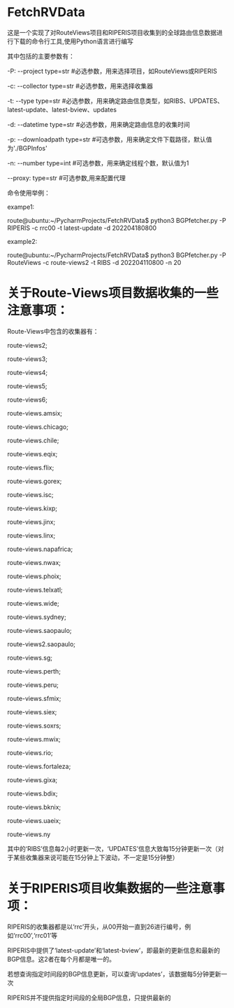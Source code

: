 # FetchRVData

  这是一个实现了对RouteViews项目和RIPERIS项目收集到的全球路由信息数据进行下载的命令行工具,使用Python语言进行编写
  
  其中包括的主要参数有：
  
  -P: --project             type=str      #必选参数，用来选择项目，如RouteViews或RIPERIS
  
  -c: --collector           type=str      #必选参数，用来选择收集器
  
  -t: --type                type=str      #必选参数，用来确定路由信息类型，如RIBS、UPDATES、latest-update、latest-bview、updates
  
  -d: --datetime            type=str      #必选参数，用来确定路由信息的收集时间
  
  -p: --downloadpath        type=str      #可选参数，用来确定文件下载路径，默认值为'./BGPInfos'
  
  -n: --number              type=int      #可选参数，用来确定线程个数，默认值为1
  
  --proxy:                  type=str      #可选参数,用来配置代理
  
  命令使用举例：
  
  exampe1:
  
  route@ubuntu:~/PycharmProjects/FetchRVData$ python3 BGPfetcher.py -P RIPERIS -c rrc00 -t latest-update -d 202204180800 
  
  example2:
  
  route@ubuntu:~/PycharmProjects/FetchRVData$ python3 BGPfetcher.py -P RouteViews -c route-views2 -t RIBS -d 202204110800 -n 20 

# 关于Route-Views项目数据收集的一些注意事项：
  
  Route-Views中包含的收集器有：
  
  route-views2;
  
  route-views3;
  
  route-views4;
  
  route-views5;
  
  route-views6;
  
  route-views.amsix;
  
  route-views.chicago;
  
  route-views.chile;
  
  route-views.eqix;
  
  route-views.flix;
  
  route-views.gorex;
  
  route-views.isc;
  
  route-views.kixp;
  
  route-views.jinx;
  
  route-views.linx;
  
  route-views.napafrica;
  
  route-views.nwax;
  
  route-views.phoix;
  
  route-views.telxatl;
  
  route-views.wide;
  
  route-views.sydney;
  
  route-views.saopaulo;
  
  route-views2.saopaulo;
  
  route-views.sg;
  
  route-views.perth;
  
  route-views.peru;
  
  route-views.sfmix;
  
  route-views.siex;
  
  route-views.soxrs;
  
  route-views.mwix;
  
  route-views.rio;
  
  route-views.fortaleza;
  
  route-views.gixa;
  
  route-views.bdix;
  
  route-views.bknix;
  
  route-views.uaeix;
  
  route-views.ny
  
  其中的‘RIBS’信息每2小时更新一次，‘UPDATES’信息大致每15分钟更新一次（对于某些收集器来说可能在15分钟上下波动，不一定是15分钟整）
  
  # 关于RIPERIS项目收集数据的一些注意事项：
  
  RIPERIS的收集器都是以‘rrc’开头，从00开始一直到26进行编号，例如‘rrc00’,‘rrc01’等
  
  RIPERIS中提供了‘latest-update’和‘latest-bview’，即最新的更新信息和最新的BGP信息。这2者在每个月都是唯一的。
  
  若想查询指定时间段的BGP信息更新，可以查询‘updates’，该数据每5分钟更新一次
  
  RIPERIS并不提供指定时间段的全局BGP信息，只提供最新的
  
  
  
  
  
  
  
  
